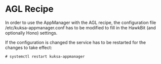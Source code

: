 # AGL Recipe

In order to use the AppManager with the AGL recipe, the configuration file /etc/kuksa-appmanager.conf has to be modified to fill in the HawkBit (and optionally Hono) settings.

If the configuration is changed the service has to be restarted for the changes to take effect:

    # systemctl restart kuksa-appmanager





